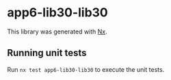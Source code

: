 # app6-lib30-lib30

This library was generated with [Nx](https://nx.dev).

## Running unit tests

Run `nx test app6-lib30-lib30` to execute the unit tests.
